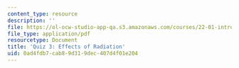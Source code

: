 ```yaml
---
content_type: resource
description: ''
file: https://ol-ocw-studio-app-qa.s3.amazonaws.com/courses/22-01-introduction-to-nuclear-engineering-and-ionizing-radiation-fall-2016/0ad4fdb7cab89d319dec407d4f01e204_MIT22_01F16_Quiz3.pdf
file_type: application/pdf
resourcetype: Document
title: 'Quiz 3: Effects of Radiation'
uid: 0ad4fdb7-cab8-9d31-9dec-407d4f01e204
---
```

